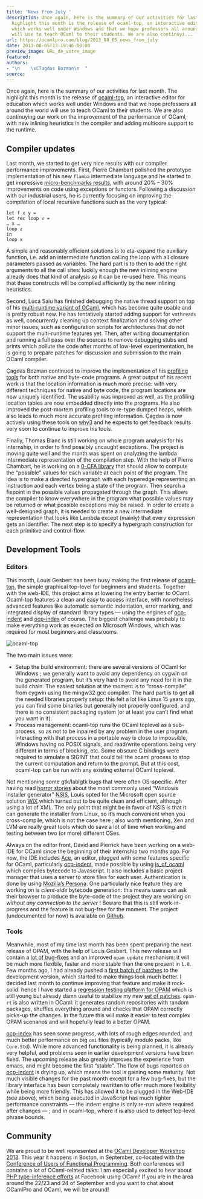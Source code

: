 ```yaml
---
title: 'News from July '
description: Once again, here is the summary of our activities for last month. The
  highlight this month is the release of ocaml-top, an interactive editor for education
  which works well under Windows and that we hope professors all around the world
  will use to teach OCaml to their students. We are also continuyi...
url: https://ocamlpro.com/blog/2013_08_05_news_from_july
date: 2013-08-05T13:19:46-00:00
preview_image: URL_de_votre_image
featured:
authors:
- "\n    \xC7agdas Bozman\n  "
source:
---
```


<p>Once again, here is the summary of our activities for last month. The highlight this month is the release of <a href="http://www.typerex.org/ocaml-top.html">ocaml-top</a>, an interactive editor for education which works well under Windows and that we hope professors all around the world will use to teach OCaml to their students. We are also continuying our work on the improvement of the performance of OCaml, with new inlining heuristics in the compiler and adding multicore support to the runtime.</p>
<h2>Compiler updates</h2>
<p>Last month, we started to get very nice results with our compiler performance improvements. First, Pierre Chambart polished the prototype implementation of his new <code>flamba</code> intermediate language and he started to get impressive <a href="http://ocamlpro.com/2013/07/11/better-inlining-progress-report/">micro-benchmarks results</a>, with around 20% &ndash; 30% improvements on code using exceptions or functors. Following a discussion with our industrial users, he is currently focusing on improving the compilation of local recursive functions such as the very typical:</p>
<pre><code class="language-ocaml">let f x y =  
let rec loop v =  
&hellip; x &hellip;  
loop z  
in  
loop x  
</code></pre>
<p>A simple and reasonably efficient solutions is to eta-expand the auxiliary function, i.e. add an intermediate function calling the loop with all closure parameters passed as variables. The hard part is to then to add the right arguments to all the call sites: luckily enough the new inlining engine already does that kind of analysis so it can be re-used here. This means that these constructs will be compiled efficiently by the new inlining heuristics.</p>
<p>Second, Luca Saiu has finished debugging the native thread support on top of his <a href="https://github.com/lucasaiu/ocaml">multi-runtime variant of OCaml</a>, which has become quite usable and is pretty robust now. He has tentatively started adding support for <code>vmthreads</code> as well, concurrently cleaning up context finalization and solving other minor issues, such as configuration scripts for architectures that do not support the multi-runtime features yet. Then, after writing documentation and running a full pass over the sources to remove debugging stubs and prints which pollute the code after months of low-level experimentation, he is going to prepare patches for discussion and submission to the main OCaml compiler.</p>
<p>&Ccedil;agdas Bozman continued to improve the implementation of his <a href="https://github.com/cago/ocaml">profiling tools</a> for both native and byte-code programs. A great output of his recent work is that the location information is much more precise: with very different techniques for native and byte code, the program locations are now uniquely identified. The usability was improved as well, as the profiling location tables are now embedded directly into the programs. He also improved the post-mortem profiling tools to re-type dumped heaps, which also leads to much more accurate profiling information. &Ccedil;agdas is now actively using these tools on <a href="http://why3.lri.fr/">why3</a> and he expects to get feedback results very soon to continue to improve his tools.</p>
<p>Finally, Thomas Blanc is still working on whole program analysis for his internship, in order to find possibly uncaught exceptions. The project is moving quite well and the month was spent on analyzing the lambda intermediate representation of the compilation step. With the help of Pierre Chambart, he is working on a <a href="https://github.com/thomasblanc/ocaml-data-analysis">0-CFA library</a> that should allow to compute the &ldquo;possible&rdquo; values for each variable at each point of the program. The idea is to make a directed hypergraph with each hyperedge representing an instruction and each vertex being a state of the program. Then search a fixpoint in the possible values propagated through the graph. This allows the compiler to know everywhere in the program what possible values may be returned or what possible exceptions may be raised. In order to create a well-designed graph, it is needed to create a new intermediate representation that looks like Lambda except (mainly) that every expression gets an identifier. The next step is to specify a hypergraph construction for each primitive and control-flow.</p>
<h2>Development Tools</h2>
<h3>Editors</h3>
<p>This month, Louis Gesbert has been busy making the first release of <a href="http://www.typerex.org/ocaml-top.html">ocaml-top</a>, the simple graphical top-level for beginners and students. Together with the web-IDE, this project aims at lowering the entry barrier to OCaml. Ocaml-top features a clean and easy to access interface, with nonetheless advanced features like automatic semantic indentation, error marking, and integrated display of standard library types &mdash; using the engines of <a href="https://github.com/OCamlPro/ocp-indent">ocp-indent</a> and <a href="https://github.com/OCamlPro/ocp-index">ocp-index</a> of course. The biggest challenge was probably to make everything work as expected on Microsoft Windows, which was required for most beginners and classrooms.</p>
<p><img src="https://ocamlpro.com/blog/assets/img/ocaml_top.png" alt="ocaml-top"/></p>
<p>The two main issues were:</p>
<ul>
<li>Setup the build environment: there are several versions of OCaml for Windows ; we generally want to avoid any dependency on cygwin on the generated program, but it&rsquo;s very hard to avoid any need for it in the build chain. The easiest solution at the moment is to &ldquo;cross-compile&rdquo; from cygwin using the mingw32 gcc compiler. The hard part is to get all the needed libraries properly setup: this felt a lot like Linux 15 years ago, you can find some binaries but generally not properly configured, and there is no consistent packaging system (or at least you can&rsquo;t find what you want in it).
</li>
<li>Process management: ocaml-top runs the OCaml toplevel as a sub-process, so as not to be inpaired by any problem in the user program. Interacting with that process in a portable way is close to impossible, Windows having no POSIX signals, and read/write operations being very different in terms of blocking, etc. Some obscure C bindings were required to simulate a SIGINT that could tell the ocaml process to stop the current computation and return to the prompt. But at this cost, ocaml-top can be run with any existing external OCaml toplevel.
</li>
</ul>
<p>Not mentioning some gtk/lablgtk bugs that were often OS-specific. After having read <a href="http://gallium.inria.fr/~scherer/gagallium/the-ocaml-installer-for-windows/">horror stories</a> about the most commonly used &ldquo;Windows installer generator&rdquo; <a href="http://nsis.sourceforge.net/Main_Page">NSIS</a>, Louis opted for the Microsoft open source solution <a href="http://wixtoolset.org/">WiX</a> which turned out to be quite clean and efficient, although using a lot of XML. The only point that might be in favor of NSIS is that it can generate the installer from Linux, so it&rsquo;s much convenient when you cross-compile, which is not the case here ; also worth mentioning, Xen and LVM are really great tools which do save a lot of time when working and testing between two (or more) different OSes.</p>
<p>Always on the editor front, David and Pierrick have been working on a web-IDE for OCaml since the beginning of their internship two months ago. For now, the IDE includes <a href="http://ace.c9.io/">Ace</a>, an editor, plugged with some features specific for OCaml, particularly <a href="https://github.com/OCamlPro/ocp-indent">ocp-indent</a>, made possible by using <a href="http://ocsigen.org/js_of_ocaml/">js_of_ocaml</a> which compiles bytecode to Javascript. It also includes a basic project manager that uses a server to store files for each user. Authentication is done by using <a href="http://www.mozilla.org/en-US/persona/">Mozilla&rsquo;s Persona</a>. One particularly nice feature they are working on is <em>client-side</em> bytecode generation: this means users can ask their browser to produce the byte-code of the project they are working on <em>without any connection to the server</em> ! Beware that this is still work-in-progress and the feature is not bug-free for the moment. The project (undocumented for now) is available on <a href="https://github.com/pcouderc/ocp-webedit">Github</a>.</p>
<h3>Tools</h3>
<p>Meanwhile, most of my time last month has been spent preparing the next release of OPAM, with the help of Louis Gesbert. This new release will contain a <a href="https://github.com/OCamlPro/opam/issues?milestone=17&amp;page=1&amp;state=closed">lot of bug-fixes</a> and an improved <code>opam update</code> mechanism: it will be much more flexible, faster and more stable than the one present in <code>1.0</code>. Few months ago, I had already pushed a <a href="https://github.com/OCamlPro/opam/pull/597">first batch of patches</a> to the development version, which started to make things look much better. I decided last month to continue improving that feature and make it rock-solid: hence I have started a <a href="https://github.com/samoht/opam-rt">regression testing platform for OPAM</a> which is still young but already damn useful to stabilize my new <a href="https://github.com/OCamlPro/opam/pull/719">set of patches</a>. <code>opam-rt</code> is also written in OCaml: it generates random repositories with random packages, shuffles everything around and checks that OPAM correctly picks-up the changes. In the future this will make it easier to test complex OPAM scenarios and will hopefully lead to a better OPAM.</p>
<p><a href="https://github.com/OCamlPro/ocp-index">ocp-index</a> has seen some progress, with lots of rough edges rounded, and much better performance on big <code>cmi</code> files (typically module packs, like <code>Core.Std</code>). While more advanced functionality is being planned, it is already very helpful, and problems seen in earlier development versions have been fixed. The upcoming release also greatly improves the experience from emacs, and might become the first &ldquo;stable&rdquo;. The flow of bugs reported on <a href="https://github.com/OCamlPro/ocp-index">ocp-indent</a> is drying up, which means the tool is gaining some maturity. Not much visible changes for the past month except for a few bug-fixes, but the library interface has been completely rewritten to offer much more flexibility while being more friendly. This has allowed it to be plugged in the Web-IDE (see above), which being executed in JavaScript has much tighter performance constraints &mdash; the indent engine is only re-run where required after changes &mdash; ; and in ocaml-top, where it is also used to detect top-level phrase bounds.</p>
<h2>Community</h2>
<p>We are proud to be well represented at the <a href="http://ocaml.org/meetings/ocaml/2013/program.html">OCaml Developer Workshop 2013</a>. This year it happens in Boston, in September, co-located with the <a href="http://cufp.org/conference/schedule/2013">Conference of Users of Functional Programming</a>. Both conferences will contains a lot of OCaml-related talks: I am especially excited to hear about <a href="http://cufp.org/conference/schedule/2013">PHP type-inference efforts</a> at Facebook using OCaml! If you are in the area around the 22/23 and 24 of September and you want to chat about OCamlPro and OCaml, we will be around!</p>

